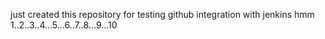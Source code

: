 just created this repository for testing github integration with jenkins 
hmm
1..2..3..4...5...6..7..8...9...10
